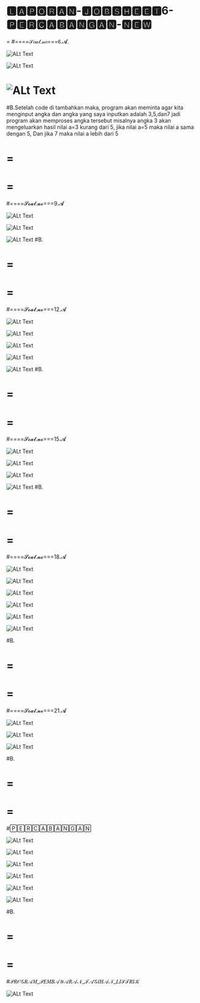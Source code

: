 🅻🅰🅿🅾🆁🅰🅽-🅹🅾🅱🆂🅷🅴🅴🆃6-🅿🅴🆁🅲🅰🅱🅰🅽🅶🅰🅽-🅽🅴🆆
=
=
#====𝒮𝑜𝒶𝓁.𝓃𝑜===𝟨.𝓐.



![ALt Text](https://github.com/rendiwibawa/Laporan-jobsheet6-percabangan-new/blob/master/6jwb%203.PNG)


![ALt Text](https://github.com/rendiwibawa/Laporan-jobsheet6-percabangan-new/blob/master/6jwb5.PNG)


![ALt Text](https://github.com/rendiwibawa/Laporan-jobsheet6-percabangan-new/blob/master/6jwb7.PNG)
=
#B.Setelah code di tambahkan maka, program akan meminta agar kita menginput angka dan angka yang saya inputkan adalah 3,5,dan7 jadi program akan memproses angka tersebut misalnya angka 3 akan mengeluarkan hasil nilai a=3 kurang dari 5, jika nilai a=5 maka nilai a sama dengan 5, Dan jika 7 maka nilai a lebih dari 5  




=
=
=
=
#====𝓢𝓸𝓪𝓵.𝓷𝓸===9.𝓐


![ALt Text](https://github.com/rendiwibawa/Laporan-jobsheet6-percabangan-new/blob/master/9%20jwb%203.PNG)



![ALt Text](https://github.com/rendiwibawa/Laporan-jobsheet6-percabangan-new/blob/master/9jwb5.PNG)



![ALt Text](https://github.com/rendiwibawa/Laporan-jobsheet6-percabangan-new/blob/master/9jwb7.PNG)
#B.








=
=
=
=
#====𝓢𝓸𝓪𝓵.𝓷𝓸===12.𝓐

![ALt Text](https://github.com/rendiwibawa/Laporan-jobsheet6-percabangan-new/blob/master/12jwb1.PNG)


![ALt Text](https://github.com/rendiwibawa/Laporan-jobsheet6-percabangan-new/blob/master/12jwb3.PNG)


![ALt Text](https://github.com/rendiwibawa/Laporan-jobsheet6-percabangan-new/blob/master/12jwb5.PNG)


![ALt Text](https://github.com/rendiwibawa/Laporan-jobsheet6-percabangan-new/blob/master/12jwb6.PNG)


![ALt Text](https://github.com/rendiwibawa/Laporan-jobsheet6-percabangan-new/blob/master/12jwb7.PNG)
#B.











=
=
=
=
#====𝓢𝓸𝓪𝓵.𝓷𝓸===15.𝓐

![ALt Text](https://github.com/rendiwibawa/Laporan-jobsheet6-percabangan-new/blob/master/14jwb1.PNG)


![ALt Text](https://github.com/rendiwibawa/Laporan-jobsheet6-percabangan-new/blob/master/14jwb3.PNG)


![ALt Text](https://github.com/rendiwibawa/Laporan-jobsheet6-percabangan-new/blob/master/14jwb5.PNG)


![ALt Text](https://github.com/rendiwibawa/Laporan-jobsheet6-percabangan-new/blob/master/14jwb7.PNG)
#B.









=
=
=
=
#====𝓢𝓸𝓪𝓵.𝓷𝓸===18.𝓐

![ALt Text](https://github.com/rendiwibawa/Laporan-jobsheet6-percabangan-new/blob/master/18jwb1.PNG)


![ALt Text](https://github.com/rendiwibawa/Laporan-jobsheet6-percabangan-new/blob/master/18jwb2.PNG)


![ALt Text](https://github.com/rendiwibawa/Laporan-jobsheet6-percabangan-new/blob/master/18jwb3.PNG)


![ALt Text](https://github.com/rendiwibawa/Laporan-jobsheet6-percabangan-new/blob/master/18jwb4.PNG)


![ALt Text](https://github.com/rendiwibawa/Laporan-jobsheet6-percabangan-new/blob/master/18jwb5.PNG)


![ALt Text](https://github.com/rendiwibawa/Laporan-jobsheet6-percabangan-new/blob/master/18jwb7.PNG)

#B.








=
=
=
=
#====𝓢𝓸𝓪𝓵.𝓷𝓸===21.𝓐

![ALt Text](https://github.com/rendiwibawa/Laporan-jobsheet6-percabangan-new/blob/master/21jwb50.PNG)


![ALt Text](https://github.com/rendiwibawa/Laporan-jobsheet6-percabangan-new/blob/master/21jwb75.PNG)


![ALt Text](https://github.com/rendiwibawa/Laporan-jobsheet6-percabangan-new/blob/master/21jwb85.PNG)

#B.










=
=
=
=
#🄿🄴🅁🄲🄰🄱🄰🄽🄶🄰🄽

![ALt Text](https://github.com/rendiwibawa/Laporan-jobsheet6-percabangan-new/blob/master/resep%20bahan%20makanan%201-1.PNG)


![ALt Text](https://github.com/rendiwibawa/Laporan-jobsheet6-percabangan-new/blob/master/resep%20bahan%20masakan%201-2.PNG)


![ALt Text](https://github.com/rendiwibawa/Laporan-jobsheet6-percabangan-new/blob/master/resep%20bahan%20masakan%201-3.PNG)


![ALt Text](https://github.com/rendiwibawa/Laporan-jobsheet6-percabangan-new/blob/master/resep%20bahan%20masakan%202-1.PNG)


![ALt Text](https://github.com/rendiwibawa/Laporan-jobsheet6-percabangan-new/blob/master/resep%20bahan%20masakan%202-2.PNG)


![ALt Text](https://github.com/rendiwibawa/Laporan-jobsheet6-percabangan-new/blob/master/resep%20bahan%20masakan%202-3.PNG)

#B.








=
=
=
=
#𝒫𝑅𝒪𝒢𝑅𝒜𝑀_𝒫𝐸𝑀𝐵𝒜𝒴𝒜𝑅𝒜𝒩_𝒯𝒜𝒢𝐼𝐻𝒜𝒩_𝐿𝐼𝒮𝒯𝑅𝐼𝒦

![ALt Text](https://github.com/rendiwibawa/Laporan-jobsheet6-percabangan-new/blob/master/listrik%20pembayaran%20new..PNG)

